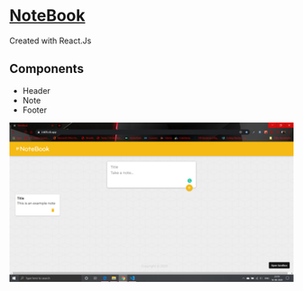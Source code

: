 
# [NoteBook](http://bit.ly/note12book)
Created with React.Js

## Components
* Header
* Note
* Footer

![Image](./images/img.png)
